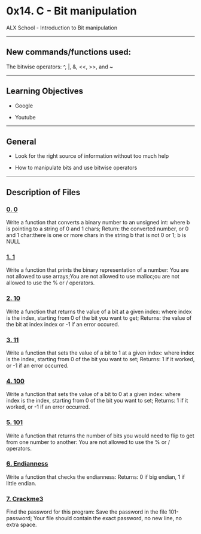 # **0x14. C - Bit manipulation**
ALX School - Introduction to Bit manipulation

---
## **New commands/functions used:**

The bitwise operators: ^, |, &, <<, >>, and ~

---
## **Learning Objectives**

* Google

* Youtube

---
## **General**
* Look for the right source of information without too much help

* How to manipulate bits and use bitwise operators

---
## **Description of Files**

### [**0. 0**](0-binary_to_uint.c)
Write a function that converts a binary number to an unsigned int:
where b is pointing to a string of 0 and 1 chars;
Return: the converted number, or 0 and 1 char:there is one or more chars in the string b that is not 0 or 1; b is NULL

### [**1. 1**](1-print_binary.c)
Write a function that prints the binary representation of a number:
You are not allowed to use arrays;You are not allowed to use malloc;ou are not allowed to use the % or / operators.

### [**2. 10**](2-get_bit.c)
Write a function that returns the value of a bit at a given index:
where index is the index, starting from 0 of the bit you want to get;
Returns: the value of the bit at index index or -1 if an error occured.

### [**3. 11**](3-set_bit.c)
Write a function that sets the value of a bit to 1 at a given index:
where index is the index, starting from 0 of the bit you want to set;
Returns: 1 if it worked, or -1 if an error occurred.

### [**4. 100**](4-clear_bit.c)
Write a function that sets the value of a bit to 0 at a given index:
where index is the index, starting from 0 of the bit you want to set;
Returns: 1 if it worked, or -1 if an error occurred.

### [**5. 101**](5-flip_bits.c)
Write a function that returns the number of bits you would need to flip to get from one number to another:
You are not allowed to use the % or / operators.

### [**6. Endianness**](100-get_endianness.c)
Write a function that checks the endianness:
Returns: 0 if big endian, 1 if little endian.

### [**7. Crackme3**](101-password)
Find the password for this program:
Save the password in the file 101-password;
Your file should contain the exact password, no new line, no extra space.
